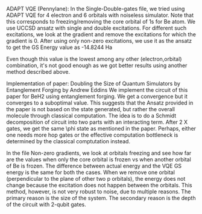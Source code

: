 
ADAPT VQE (Pennylane): In the Single-Double-gates file, we tried using ADAPT VQE for 4 electron and 6 orbitals with noiseless simulator. Note that this corresponds to freezing/removing the core orbital of 1s for Be atom. We use UCCSD ansatz with single and double excitations. For different such excitations, we look at the gradient and remove the excitations for which the gradient is 0. After using only non-zero excitations, we use it as the ansatz to get the GS Energy value as -14.8244 Ha

Even though this value is the lowest among any other (electron,orbital) combination, it's not good enough as we got better results using another method described above.


Implementation of paper: Doubling the Size of Quantum Simulators by Entanglement Forging by Andrew Eddins
We implement the circuit of this paper for BeH2 using entanglement forging. We get a convergence but it converges to a suboptimal value. This suggests that the Ansatz provided in the paper is not based on the state generated, but rather the overall molecule through classical computation. The idea is to do a Schmidt decomposition of circuit into two parts with an interacting term. After 2 X gates, we get the same \phi state as mentioned in the paper. Perhaps, either one needs more hop gates or the effective computation bottleneck is determined by the classical comptutation instead. 


In the file Non-zero gradients, we look at orbitals freezing and see how far are the values when only the core orbital is frozen vs when another orbital of Be is frozen. The difference between actual energy and the VQE GS energy is the same for both the cases. When we remove one orbital (perpendicular to the plane of other two p orbitals), the energy does not change because the excitation does not happen between the orbitals. This method, however, is not very robust to noise, due to multiple reasons. The primary reason is the size of the system. The secondary reason is the depth of the circuit with 2-qubit gates. 
